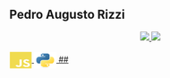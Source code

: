 ## Pedro Augusto Rizzi
 <div align="center">
  <a href="https://github.com/pedroaugustorizzi">
  <img height="180em" src="https://github-readme-stats.vercel.app/api?username=pedroaugustorizzi&show_icons=true&theme=dark&include_all_commits=true&count_private=true"/>
  <img height="180em" src="https://github-readme-stats.vercel.app/api/top-langs/?username=pedroaugustorizzi&layout=compact&langs_count=7&theme=dark"/>
    </div>
<div style="display: inline_block"><br>
  <img align="center" alt="Rafa-Js" height="30" width="40" src="https://raw.githubusercontent.com/devicons/devicon/master/icons/javascript/javascript-plain.svg">
  <img align="center" alt="Rafa-Python" height="30" width="40" src="https://raw.githubusercontent.com/devicons/devicon/master/icons/python/python-original.svg">
  ##

  
